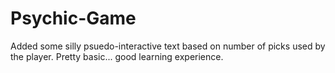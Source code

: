 # Psychic-Game
Added some silly psuedo-interactive text based on number of picks used by the player. Pretty basic... good learning experience.
